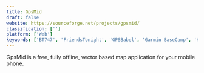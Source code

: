 ```yaml
---
title: GpsMid
draft: false 
website: https://sourceforge.net/projects/gpsmid/
classification: ['']
platform: ['Web']
keywords: ['BT747', 'FriendsTonight', 'GPSBabel', 'Garmin BaseCamp', 'HERE WeGo', 'MAPS.ME', 'Mobile GMaps', 'Mobile Trail Explorer', 'NavIT', 'OpenStreetMap', 'OsmAnd', 'Pytrainer', 'QLandkarte GT', 'RouteConverter', 'RueBaRue', 'Waze', 'gvSIG', 'iGO My Way']
---
```

GpsMid is a free, fully offline, vector based map application for your mobile phone.